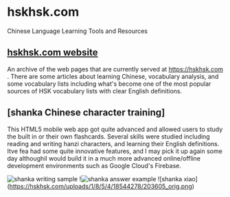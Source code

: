 # hskhsk.com

Chinese Language Learning Tools and Resources

## [hskhsk.com website](website)
An archive of the web pages that are currently served at https://hskhsk.com . There are some articles about learning Chinese, vocabulary analysis, and some vocabulary lists including what's become one of the most popular sources of HSK vocabulary lists with clear English definitions.

## [shanka Chinese character training]
This HTML5 mobile web app got quite advanced and allowed users to study the built in or their own flashcards. Several skills were studied including reading and writing hanzi characters, and learning their English definitions. Itve fea had some quite innovative features, and I may pick it up again some day althoughiI would build it in a much more advanced online/offline development environments such as Google Cloud's Firebase.

![shanka writing sample](https://hskhsk.com/uploads/1/8/5/4/18544278/8187675_orig.png) !![shanka answer example](https://hskhsk.com/uploads/1/8/5/4/18544278/5403496_orig.png) ![shanka xiao] (https://hskhsk.com/uploads/1/8/5/4/18544278/203605_orig.png)
